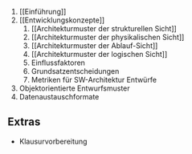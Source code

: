 1. [[Einführung]]
2. [[Entwicklungskonzepte]]
	1. [[Architekturmuster der strukturellen Sicht]]
	2. [[Architekturmuster der physikalischen Sicht]]
	3. [[Architekturmuster der Ablauf-Sicht]]
	4. [[Architekturmuster der logischen Sicht]]
	5. Einflussfaktoren
	6. Grundsatzentscheidungen
	7. Metriken für SW-Architektur Entwürfe
3. Objektorientierte Entwurfsmuster
4. Datenaustauschformate

## Extras
- Klausurvorbereitung
